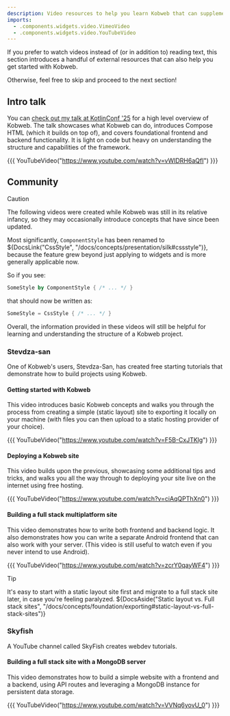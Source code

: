 ```yaml
---
description: Video resources to help you learn Kobweb that can supplement this guide (especially for visual learners).
imports:
  - .components.widgets.video.VimeoVideo
  - .components.widgets.video.YouTubeVideo
---
```


If you prefer to watch videos instead of (or in addition to) reading text, this section introduces a handful of
external resources that can also help you get started with Kobweb.

Otherwise, feel free to skip and proceed to the next section!

## Intro talk

You can [check out my talk at KotlinConf '25](https://kotlinconf.com/talks/774286/) for a high level overview of Kobweb.
The talk showcases what Kobweb can do, introduces Compose HTML (which it builds on top of), and covers foundational
frontend and backend functionality. It is light on code but heavy on understanding the structure and capabilities of the
framework.

{{{ YouTubeVideo("https://www.youtube.com/watch?v=vWIDRH6aQfI") }}}

## Community

> [!CAUTION]
> The following videos were created while Kobweb was still in its relative infancy, so they may occasionally introduce
> concepts that have since been updated.
>
> Most significantly, `ComponentStyle` has been renamed to
> ${DocsLink("CssStyle", "/docs/concepts/presentation/silk#cssstyle")}, because the feature grew beyond just applying to
> widgets and is more generally applicable now.
>
> So if you see:
> ```kotlin
> SomeStyle by ComponentStyle { /* ... */ }
> ```
> that should now be written as:
> ```kotlin
> SomeStyle = CssStyle { /* ... */ }
> ```
>
> Overall, the information provided in these videos will still be helpful for learning and understanding the structure
> of a Kobweb project.

### Stevdza-san

One of Kobweb's users, Stevdza-San, has created free starting tutorials that demonstrate how to build projects using
Kobweb.

#### Getting started with Kobweb

This video introduces basic Kobweb concepts and walks you through the process from creating a simple (static layout)
site to exporting it locally on your machine (with files you can then upload to a static hosting provider of your
choice).

{{{ YouTubeVideo("https://www.youtube.com/watch?v=F5B-CxJTKlg") }}}

#### Deploying a Kobweb site

This video builds upon the previous, showcasing some additional tips and tricks, and walks you all the way through to
deploying your site live on the internet using free hosting.

{{{ YouTubeVideo("https://www.youtube.com/watch?v=ciAqQPThXn0") }}}

#### Building a full stack multiplatform site

This video demonstrates how to write both frontend and backend logic. It also demonstrates how you can write a separate
Android frontend that can also work with your server. (This video is still useful to watch even if you never intend to
use Android).

{{{ YouTubeVideo("https://www.youtube.com/watch?v=zcrY0qayWF4") }}}

> [!TIP]
> It's easy to start with a static layout site first and migrate to a full stack site later, in case you're feeling
> paralyzed. ${DocsAside("Static layout vs. Full stack sites", "/docs/concepts/foundation/exporting#static-layout-vs-full-stack-sites")}

### Skyfish

A YouTube channel called SkyFish creates webdev tutorials.

#### Building a full stack site with a MongoDB server

This video demonstrates how to build a simple website with a frontend and a backend, using API routes and leveraging a
MongoDB instance for persistent data storage.

{{{ YouTubeVideo("https://www.youtube.com/watch?v=VVNq6yovU_0") }}}
